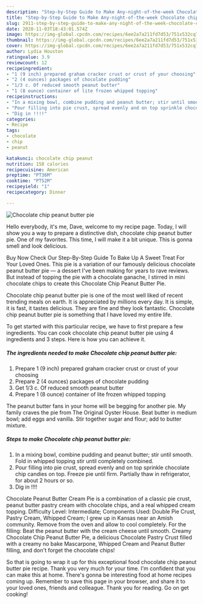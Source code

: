 ```yaml
---
description: "Step-by-Step Guide to Make Any-night-of-the-week Chocolate chip peanut butter pie"
title: "Step-by-Step Guide to Make Any-night-of-the-week Chocolate chip peanut butter pie"
slug: 2911-step-by-step-guide-to-make-any-night-of-the-week-chocolate-chip-peanut-butter-pie
date: 2020-11-03T18:43:01.574Z
image: https://img-global.cpcdn.com/recipes/6ee2a7a211fd7d53/751x532cq70/chocolate-chip-peanut-butter-pie-recipe-main-photo.jpg
thumbnail: https://img-global.cpcdn.com/recipes/6ee2a7a211fd7d53/751x532cq70/chocolate-chip-peanut-butter-pie-recipe-main-photo.jpg
cover: https://img-global.cpcdn.com/recipes/6ee2a7a211fd7d53/751x532cq70/chocolate-chip-peanut-butter-pie-recipe-main-photo.jpg
author: Lydia Houston
ratingvalue: 3.9
reviewcount: 12
recipeingredient:
- "1 (9 inch) prepared graham cracker crust or crust of your choosing"
- "2 (4 ounces) packages of chocolate pudding"
- "1/3 c. Of reduced smooth peanut butter"
- "1 (8 ounce) container of lite frozen whipped topping"
recipeinstructions:
- "In a mixing bowl, combine pudding and peanut butter; stir until smooth. Fold in whipped topping stir until completely combined."
- "Pour filling into pie crust, spread evenly and on top sprinkle chocolate chip candies on top. Freeze pie until firm. Partially thaw in refrigerator, for about 2 hours or so."
- "Dig in !!!!"
categories:
- Recipe
tags:
- chocolate
- chip
- peanut

katakunci: chocolate chip peanut 
nutrition: 158 calories
recipecuisine: American
preptime: "PT36M"
cooktime: "PT52M"
recipeyield: "1"
recipecategory: Dinner

---
```



![Chocolate chip peanut butter pie](https://img-global.cpcdn.com/recipes/6ee2a7a211fd7d53/751x532cq70/chocolate-chip-peanut-butter-pie-recipe-main-photo.jpg)

Hello everybody, it's me, Dave, welcome to my recipe page. Today, I will show you a way to prepare a distinctive dish, chocolate chip peanut butter pie. One of my favorites. This time, I will make it a bit unique. This is gonna smell and look delicious.

Buy Now Check Our Step-By-Step Guide To Bake Up A Sweet Treat For Your Loved Ones. This pie is a variation of our famously delicious chocolate peanut butter pie — a dessert I&#39;ve been making for years to rave reviews. But instead of topping the pie with a chocolate ganache, I stirred in mini chocolate chips to create this Chocolate Chip Peanut Butter Pie.

Chocolate chip peanut butter pie is one of the most well liked of recent trending meals on earth. It is appreciated by millions every day. It is simple, it is fast, it tastes delicious. They are fine and they look fantastic. Chocolate chip peanut butter pie is something that I have loved my entire life.


To get started with this particular recipe, we have to first prepare a few ingredients. You can cook chocolate chip peanut butter pie using 4 ingredients and 3 steps. Here is how you can achieve it.

<!--inarticleads1-->

##### The ingredients needed to make Chocolate chip peanut butter pie:

1. Prepare 1 (9 inch) prepared graham cracker crust or crust of your choosing
1. Prepare 2 (4 ounces) packages of chocolate pudding
1. Get 1/3 c. Of reduced smooth peanut butter
1. Prepare 1 (8 ounce) container of lite frozen whipped topping


The peanut butter fans in your home will be begging for another pie. My family craves the pie from The Original Oyster House. Beat butter in medium bowl; add eggs and vanilla. Stir together sugar and flour; add to butter mixture. 

<!--inarticleads2-->

##### Steps to make Chocolate chip peanut butter pie:

1. In a mixing bowl, combine pudding and peanut butter; stir until smooth. Fold in whipped topping stir until completely combined.
1. Pour filling into pie crust, spread evenly and on top sprinkle chocolate chip candies on top. Freeze pie until firm. Partially thaw in refrigerator, for about 2 hours or so.
1. Dig in !!!!


Chocolate Peanut Butter Cream Pie is a combination of a classic pie crust, peanut butter pastry cream with chocolate chips, and a real whipped cream topping. Difficulty Level: Intermediate; Components Used: Double Pie Crust, Pastry Cream, Whipped Cream; I grew up in Kansas near an Amish community. Remove from the oven and allow to cool completely. For the filling: Beat the peanut butter with the cream cheese until smooth. Creamy Chocolate Chip Peanut Butter Pie, a delicious Chocolate Pastry Crust filled with a creamy no bake Mascarpone, Whipped Cream and Peanut Butter filling, and don&#39;t forget the chocolate chips! 

So that is going to wrap it up for this exceptional food chocolate chip peanut butter pie recipe. Thank you very much for your time. I'm confident that you can make this at home. There's gonna be interesting food at home recipes coming up. Remember to save this page in your browser, and share it to your loved ones, friends and colleague. Thank you for reading. Go on get cooking!
